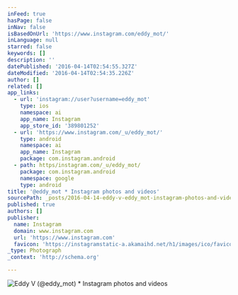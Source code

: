 ```yaml
---
inFeed: true
hasPage: false
inNav: false
isBasedOnUrl: 'https://www.instagram.com/eddy_mot/'
inLanguage: null
starred: false
keywords: []
description: ''
datePublished: '2016-04-14T02:54:55.327Z'
dateModified: '2016-04-14T02:54:35.226Z'
author: []
related: []
app_links:
  - url: 'instagram://user?username=eddy_mot'
    type: ios
    namespace: ai
    app_name: Instagram
    app_store_id: '389801252'
  - url: 'https://www.instagram.com/_u/eddy_mot/'
    type: android
    namespace: ai
    app_name: Instagram
    package: com.instagram.android
  - path: https/instagram.com/_u/eddy_mot/
    package: com.instagram.android
    namespace: google
    type: android
title: '@eddy_mot * Instagram photos and videos'
sourcePath: _posts/2016-04-14-eddy-v-eddy_mot-instagram-photos-and-videos.md
published: true
authors: []
publisher:
  name: Instagram
  domain: www.instagram.com
  url: 'https://www.instagram.com'
  favicon: 'https://instagramstatic-a.akamaihd.net/h1/images/ico/favicon.ico/7cdab0872b15.ico'
_type: Photograph
_context: 'http://schema.org'

---
```

![Eddy V (@eddy_mot) * Instagram photos and videos](https://scontent.cdninstagram.com/t51.2885-19/11887046_515662875255974_858542378_a.jpg)